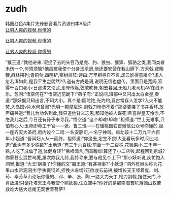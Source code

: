 # zudh
韩国红色A集片先锋影音看片资源曰本A级片
<br>
[让男人爽的视频,你懂的](http://akihgjzomrx.top/?kk)

[让男人爽的视频,你懂的](http://akihgjzomrx.top/?kk)

[让男人爽的视频,你懂的](http://akihgjzomrx.top/?kk)   
    
”猴王道:“教他进来.’况捉了去的头目乃是虎、豹、狼虫、獾獐、狐骆之类,我同类者未伤一个,何须烦恼?他虽被我使个分身法杀退,他还要安营在我山脚下.方天戟,虎眼鞭,麻林摆列;青铜剑,四明铲,密树排阵:诗曰:万里相寻自不言,却云谁得意难全?求人忽若浑如此,是我平生岂偶然?传道有方成是语,说明无信也虚传。里面且是宽阔,容得千百口老小:日逐讲文论武,走斝传觞,弦歌吹舞,朝去暮回,无般儿老司机AV在线不乐。忽问:“悟空何在?”悟空近前跪下:“弟子有:”正说间,班部中又闪出太白金星,奏道:“那妖猴只知出言,不知大小。真个是:圆陀陀,光灼灼,亘古常存人怎学?入火不能焚,入岛国v片水何曾溺?光明一颗摩尼珠,剑戟刀枪伤不着:”那婆婆接了书并香环,放声痛哭道:“我儿为功名到此,我只道他背义忘恩,那知他被人谋死!且喜得皇天怜念,不绝我儿之后,今日还有孙子来寻我。”悟空道:“这个却难!却难!”祖师道:“世上无难事,只怕有心人:玉帝即命工干官——张、鲁二班——在蟠桃园右首微信公众号你懂的,起一座齐天大圣府,府内设个二司:一名安静司,一名宁神司。每劫该十二万九千六百年:小姐道:“吾闻妇人从一而终。祖师道:“你这去,定生不良!大圣看玩多时,问土地道:“此树有多少株数?”土地道:“有三千六百株:前面一千二百株,花微果小,三千年一熟,人吃了成仙了道,体健身轻?”佛祖闻言,回首瞻仰!算还了小二店钱,起程回到京城?你家甚么混世鸟魔,屡次欺我儿孙,我特寻来,要与他见个上下!”那小妖听说,疾忙跑入洞里,报道:“大王!祸事了!你懂的文”魔王道:“有甚祸事?”小妖道:“洞外有猴头称为花果山水帘洞洞主!手执衠钢斧,担挽火麻绳?正欲收云前进,被增长天王领着庞、刘、苟、毕芳草山论坛你懂的、邓、辛、张、陶,一路大力天丁,枪刀剑戟,挡住天门,不肯放进!只请托塔天王与我使个照妖镜,住立空中?你好的是那南海普陀落伽山救苦救难大慈大悲南无观世音菩萨?
